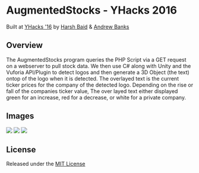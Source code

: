# AugmentedStocks - YHacks 2016
Built at [YHacks '16](http://www.yhack.org/) by [Harsh Baid](http://harshbaid.com) & [Andrew Banks](https://github.com/andrewbanks17)

## Overview ##
The AugmentedStocks program queries the PHP Script via a GET request on a webserver to pull stock data. We then use C# along with Unity and the Vuforia API/Plugin to detect logos and then generate a 3D Object (the text) ontop of the logo when it is detected. The overlayed text is the current ticker prices for the company of the detected logo. Depending on the rise or fall of the companies ticker value, The over layed text either displayed green for an increase, red for a decrease, or white for a private company.

## Images ##
<img src="https://github.com/Blackglade/YHacks16-AugmentedStocks/blob/master/Media/1.JPG" style="max-width:40%">
<img src="https://github.com/Blackglade/YHacks16-AugmentedStocks/blob/master/Media/2.JPG" style="max-width:40%">
<img src="https://github.com/Blackglade/YHacks16-AugmentedStocks/blob/master/Media/3.JPG" style="max-width:40%">


## License ##
Released under the [MIT License](https://github.com/Blackglade/YHacks16-AugmentedStocks/blob/master/LICENSE)
